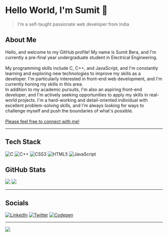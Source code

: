 # Hello World, I'm Sumit 👋
>I'm a self-taught passionate web developer from India
## About Me
Hello, and welcome to my GitHub profile! My name is Sumit Bera, and I'm currently a pre-final year undergraduate student in Electrical Engineering.<br><br>My programming skills include C, C++, and JavaScript, and I'm constantly learning and exploring new technologies to improve my skills as a developer. I'm particularly interested in front-end web development, and I'm currently honing my skills in this area.<br>In addition to my academic pursuits, I'm also an aspiring front-end developer, and I'm actively seeking opportunities to apply my skills in real-world projects. I'm a hard-working and detail-oriented individual with excellent problem-solving skills, and I'm always looking for ways to challenge myself and push the boundaries of what's possible.<br><br>
[Please feel free to connect with me!]

[Please feel free to connect with me!]:https://www.linkedin.com/in/berasumit611
___
## Tech Stack
![C](https://img.shields.io/badge/c-%2300599C.svg?style=for-the-badge&logo=c&logoColor=white) ![C++](https://img.shields.io/badge/c++-%2300599C.svg?style=for-the-badge&logo=c%2B%2B&logoColor=white) ![CSS3](https://img.shields.io/badge/css3-%231572B6.svg?style=for-the-badge&logo=css3&logoColor=white) ![HTML5](https://img.shields.io/badge/html5-%23E34F26.svg?style=for-the-badge&logo=html5&logoColor=white) ![JavaScript](https://img.shields.io/badge/javascript-%23323330.svg?style=for-the-badge&logo=javascript&logoColor=%23F7DF1E)



## GitHub Stats

 ![](https://github-readme-streak-stats.herokuapp.com/?user=berasumit611&theme=dark&hide_border=false) 
![](https://github-readme-stats.vercel.app/api/top-langs/?username=berasumit611&theme=dark&hide_border=false&include_all_commits=true&count_private=true&layout=compact)

___
## Socials
[![LinkedIn](https://img.shields.io/badge/LinkedIn-%230077B5.svg?logo=linkedin&logoColor=white)](https://linkedin.com/in/berasumit611) [![Twitter](https://img.shields.io/badge/Twitter-%231DA1F2.svg?logo=Twitter&logoColor=white)](https://twitter.com/berasumit611) [![Codepen](https://img.shields.io/badge/Codepen-000000?style=for-the-badge&logo=codepen&logoColor=white)](https://codepen.io/berasumit611) 

___
[![](https://visitcount.itsvg.in/api?id=berasumit611&icon=5&color=1)](https://visitcount.itsvg.in)

<!-- Proudly created with GPRM ( https://gprm.itsvg.in ) -->
